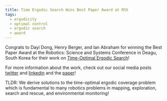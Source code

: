 ```yaml
---
title: Time Ergodic Search Wins Best Paper Award at RSS
tags:
  - ergodicity
  - optimal control
  - ergodic search
  - award
---
```

Congrats to Dayi Dong, Henry Berger, and Ian Abraham for winning the Best Paper Award at the Robotics: Science and Systems Conference in Deagu, South Korea for their work on [Time-Optimal Ergodic Search](https://roboticsconference.org/program/awards/)!

For more information about the work, check out our social media posts [twitter](https://x.com/ianabraha/status/1679828372212584449?s=20) and [linkedin](https://www.linkedin.com/posts/ian-abraham-58a10684_rss2023-rss2023-activity-7083615298813091840-fWNP?utm_source=share&utm_medium=member_desktop) and the [paper](https://www.roboticsproceedings.org/rss19/p082.pdf)! 

TLDR: We derive solutions to the time-optimal ergodic coverage problem which is fundamental to many robotics problems in mapping, exploration, search and rescue, and environmental monitoring!